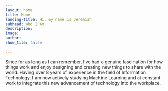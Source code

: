 ```yaml
---
layout: home
title: Home
landing-title: Hi, my name is Jeremiah
subhead: Who I Am
description: 
image: 
author: 
show_tile: false

---
```

Since for as long as I can remember, I've had a genuine fascination for how things work and enjoy designing and creating new things to share with the world. Having over 8 years of experience in the field of Information Technology, I am now actively studying Machine Learning and at constant work to integrate this new advancement of technology into the workplace. 

